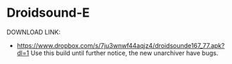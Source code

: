 Droidsound-E 
============
DOWNLOAD LINK:
* https://www.dropbox.com/s/7ju3wnwf44aqjz4/droidsounde167_77.apk?dl=1 
Use this build until further notice, the new unarchiver have bugs.

